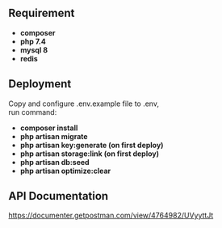 ## Requirement
- **composer**
- **php 7.4**
- **mysql 8**
- **redis**

## Deployment
Copy and configure .env.example file to .env, <br>
run command:
- **composer install**
- **php artisan migrate**
- **php artisan key:generate (on first deploy)**
- **php artisan storage:link (on first deploy)**
- **php artisan db:seed**
- **php artisan optimize:clear**


## API Documentation
https://documenter.getpostman.com/view/4764982/UVyyttJt


 
